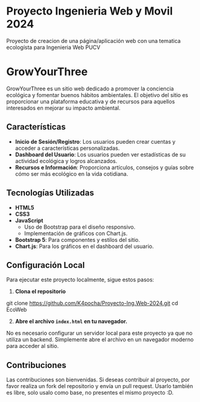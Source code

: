 # Proyecto Ingenieria Web y Movil 2024
 Proyecto de creacion de una página/aplicación web con una tematica ecologísta para Ingenieria Web PUCV


# GrowYourThree

GrowYourThree es un sitio web dedicado a promover la conciencia ecológica y fomentar buenos hábitos ambientales. El objetivo del sitio es proporcionar una plataforma educativa y de recursos para aquellos interesados en mejorar su impacto ambiental.

## Características

- **Inicio de Sesión/Registro**: Los usuarios pueden crear cuentas y acceder a características personalizadas.
- **Dashboard del Usuario**: Los usuarios pueden ver estadísticas de su actividad ecológica y logros alcanzados.
- **Recursos e Información**: Proporciona artículos, consejos y guías sobre cómo ser más ecológico en la vida cotidiana.

## Tecnologías Utilizadas

- **HTML5**
- **CSS3**
- **JavaScript**
  - Uso de Bootstrap para el diseño responsivo.
  - Implementación de gráficos con Chart.js.
- **Bootstrap 5**: Para componentes y estilos del sitio.
- **Chart.js**: Para los gráficos en el dashboard del usuario.

## Configuración Local

Para ejecutar este proyecto localmente, sigue estos pasos:

1. **Clona el repositorio**

git clone https://github.com/K4pocha/Proyecto-Ing.Web-2024.git
cd EcoWeb


2. **Abre el archivo `index.html` en tu navegador.**

No es necesario configurar un servidor local para este proyecto ya que no utiliza un backend. Simplemente abre el archivo en un navegador moderno para acceder al sitio.

## Contribuciones

Las contribuciones son bienvenidas. Si deseas contribuir al proyecto, por favor realiza un fork del repositorio y envía un pull request. Usarlo también es libre, solo usalo como base, no presentes el mismo proyecto :D.


